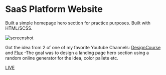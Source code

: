 # SaaS Platform Website

Built a simple homepage hero section for practice purposes. Built with HTML/SCSS.

![screenshot](https://user-images.githubusercontent.com/26835345/111943466-2bf85580-8ade-11eb-94c2-85f50097155e.JPG)


Got the idea from 2 of one of my favorite Youtube Channels: [DesignCourse](https://www.youtube.com/channel/UCVyRiMvfUNMA1UPlDPzG5Ow) and [Flux](https://www.youtube.com/channel/UCN7dywl5wDxTu1RM3eJ_h9Q)
-The goal was to design a landing page hero section using a random online generator for the idea, color pallete etc.

[LIVE](https://saa-s-platform.vercel.app/)
